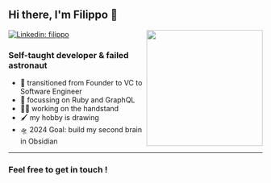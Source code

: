 ## Hi there, I'm Filippo 👋
<img align='right' src="https://media.giphy.com/media/wET3URacPVM9G/giphy.gif" width="230">

[![Linkedin: filippo](https://img.shields.io/badge/-smilemeup-blue?style=flat-square&logo=Linkedin&logoColor=white&link=https://www.linkedin.com/in/thaianebraga/)][Linkedin] 

### Self-taught developer & failed astronaut


- 🌱 transitioned from Founder to VC to Software Engineer
- 🧠 focussing on Ruby and GraphQL
- 🤸🏻 working on the handstand 
- 🖌️ my hobby is drawing
- 🛸 2024 Goal: build my second brain in Obsidian

---

### Feel free to get in touch !

[Linkedin]: https://www.linkedin.com/in/smilemeup/
[Twitter]: https://twitter.com/fmpeanuts
[GitHub]: https://github.com/filippomassarelli
[Seedrs]: https://seedrs.com/
[NangaMai]: https://www.nanga-mai.com/
[satoshi]: https://bitcoin.org/bitcoin.pdf/

